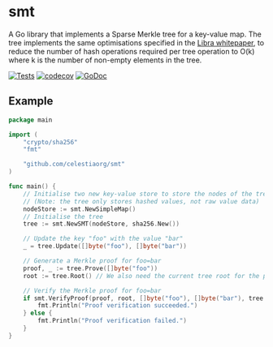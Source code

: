 # smt

A Go library that implements a Sparse Merkle tree for a key-value map. The tree implements the same optimisations specified in the [Libra whitepaper][libra whitepaper], to reduce the number of hash operations required per tree operation to O(k) where k is the number of non-empty elements in the tree.

[![Tests](https://github.com/celestiaorg/smt/actions/workflows/test.yml/badge.svg)](https://github.com/celestiaorg/smt/actions/workflows/test.yml)
[![codecov](https://codecov.io/gh/celestiaorg/smt/branch/master/graph/badge.svg?token=U3GGEDSA94)](https://codecov.io/gh/celestiaorg/smt)
[![GoDoc](https://godoc.org/github.com/celestiaorg/smt?status.svg)](https://godoc.org/github.com/celestiaorg/smt)

## Example

```go
package main

import (
	"crypto/sha256"
	"fmt"

	"github.com/celestiaorg/smt"
)

func main() {
	// Initialise two new key-value store to store the nodes of the tree
	// (Note: the tree only stores hashed values, not raw value data)
	nodeStore := smt.NewSimpleMap()
	// Initialise the tree
	tree := smt.NewSMT(nodeStore, sha256.New())

	// Update the key "foo" with the value "bar"
	_ = tree.Update([]byte("foo"), []byte("bar"))

	// Generate a Merkle proof for foo=bar
	proof, _ := tree.Prove([]byte("foo"))
	root := tree.Root() // We also need the current tree root for the proof

	// Verify the Merkle proof for foo=bar
	if smt.VerifyProof(proof, root, []byte("foo"), []byte("bar"), tree.Spec()) {
		fmt.Println("Proof verification succeeded.")
	} else {
		fmt.Println("Proof verification failed.")
	}
}
```

[libra whitepaper]: https://diem-developers-components.netlify.app/papers/the-diem-blockchain/2020-05-26.pdf

